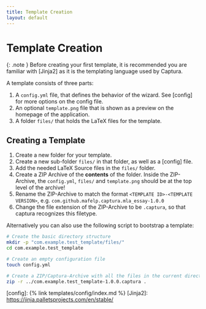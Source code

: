 ```yaml
---
title: Template Creation
layout: default
---
```


# Template Creation

{: .note }
Before creating your first template, it is recommended you are familiar with
[Jinja2] as it is the templating
language used by Captura.

A template consists of three parts:

1. A `config.yml` file, that defines the behavior of the wizard. See [config] for more options on the config file.
2. An optional `template.png` file that is shown as a preview on the homepage of the application.
3. A folder `files/` that holds the LaTeX files for the template.

## Creating a Template
1. Create a new folder for your template.
2. Create a new sub-folder `files/` in that folder, as well as a [config] file.
3. Add the needed LaTeX Source files in the `files/` folder.
4. Create a ZIP Archive of the **contents** of the folder. Inside the ZIP-Archive, the `config.yml`, `files/` and
   `template.png` should be at the top level of the archive!
5. Rename the ZIP-Archive to match the format `<TEMPLATE ID>-<TEMPLATE VERSION>`, e.g. `com.github.mafelp.captura.mla_essay-1.0.0`
6. Change the file extension of the ZIP-Archive to be `.captura`, so that captura recognizes this filetype.

Alternatively you can also use the following script to bootstrap a template:

```bash
# Create the basic directory structure
mkdir -p "com.example.test_template/files/"
cd com.example.test_template

# Create an empty configuration file
touch config.yml

# Create a ZIP/Captura-Archive with all the files in the current directory
zip -r ../com.example.test_template-1.0.0.captura .
```

[config]: {% link templates/config/index.md %}
[Jinja2]: https://jinja.palletsprojects.com/en/stable/

